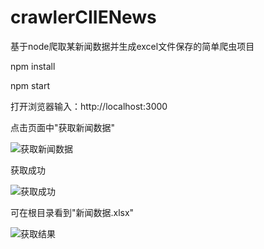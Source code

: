 # crawlerCIIENews
基于node爬取某新闻数据并生成excel文件保存的简单爬虫项目


npm install

npm start

打开浏览器输入：http://localhost:3000

点击页面中"获取新闻数据"

![获取新闻数据](https://github.com/ywAscend/ImagesStore/blob/master/README-IMAGE/getNews.png)

获取成功

![获取成功](https://github.com/ywAscend/ImagesStore/blob/master/README-IMAGE/getNewsSuccess.png)

可在根目录看到"新闻数据.xlsx"

![获取结果](https://github.com/ywAscend/ImagesStore/blob/master/README-IMAGE/getNewsResult.png)
